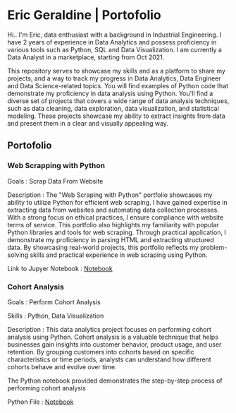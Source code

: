 # Eric Geraldine | Portofolio
Hi.. I'm Eric, data enthusiast with a background in Industrial Engineering. I have 2 years of experience in Data Analytics and possess proficiency in various tools such as Python, SQL and Data Visualization. I am currently a Data Analyst in a marketplace, starting from Oct 2021.

This repository serves to showcase my skills and as a platform to share my projects, and a way to track my progress in Data Analytics, Data Engineer and Data Science-related topics. You will find examples of Python code that demonstrate my proficiency in data analysis using Python. You'll find a diverse set of projects that covers a wide range of data analysis techniques, such as data cleaning, data exploration, data visualization, and statistical modeling. These projects showcase my ability to extract insights from data and present them in a clear and visually appealing way.

## Portofolio
### Web Scrapping with Python
Goals : Scrap Data From Website

Description :
The "Web Scraping with Python" portfolio showcases my ability to utilize Python for efficient web scraping. I have gained expertise in extracting data from websites and automating data collection processes. With a strong focus on ethical practices, I ensure compliance with website terms of service. This portfolio also highlights my familiarity with popular Python libraries and tools for web scraping. Through practical application, I demonstrate my proficiency in parsing HTML and extracting structured data. By showcasing real-world projects, this portfolio reflects my problem-solving skills and practical experience in web scraping using Python.

Link to Jupyer Notebook : [Notebook](https://github.com/ericger9/Data_Analytics/blob/main/Portofolio%20Jupyter/01_Scrapper.ipynb)

### Cohort Analysis
Goals : Perform Cohort Analysis 

Skills : Python, Data Visualization

Description :
This data analytics project focuses on performing cohort analysis using Python. Cohort analysis is a valuable technique that helps businesses gain insights into customer behavior, product usage, and user retention. By grouping customers into cohorts based on specific characteristics or time periods, analysts can understand how different cohorts behave and evolve over time.

The Python notebook provided demonstrates the step-by-step process of performing cohort analysis

Python File : [Notebook](https://github.com/ericger9/Data_Analytics/blob/main/Portofolio%20Jupyter/02_Retail.ipynb)
